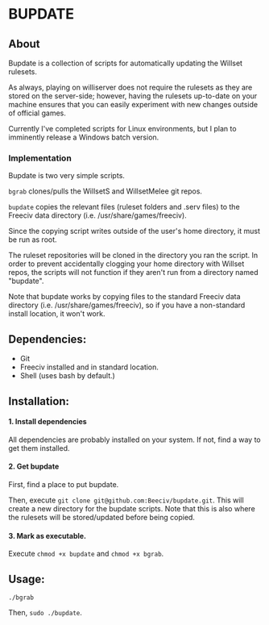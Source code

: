 # BUPDATE
## About
Bupdate is a collection of scripts for automatically updating the Willset rulesets.

As always, playing on williserver does not require the rulesets as they are stored on the server-side; however, having the rulesets up-to-date on your machine ensures that you can easily experiment with new changes outside of official games.

Currently I've completed scripts for Linux environments, but I plan to imminently release a Windows batch version. 

### Implementation 

Bupdate is two very simple scripts. 

`bgrab` clones/pulls the WillsetS and WillsetMelee git repos.

`bupdate` copies the relevant files (ruleset folders and .serv files) to the Freeciv data directory (i.e. /usr/share/games/freeciv). 

Since the copying script writes outside of the user's home directory, it must be run as root. 

The ruleset repositories will be cloned in the directory you ran the script. In order to prevent accidentally clogging your home directory with Willset repos, the scripts will not function if they aren't run from a directory named "bupdate". 

Note that bupdate works by copying files to the standard Freeciv data directory (i.e. /usr/share/games/freeciv), so if you have a non-standard install location, it won't work.

## Dependencies:
 - Git
 - Freeciv installed and in standard location.
 - Shell (uses bash by default.)

## Installation:

#### 1.  Install dependencies
All dependencies are probably installed on your system. If not, find a way to get them installed.

#### 2.  Get bupdate
First, find a place to put bupdate. 

Then, execute `git clone git@github.com:Beeciv/bupdate.git`. This will create a new directory for the bupdate scripts. Note that this is also where the rulesets will be stored/updated before being copied.

#### 3. Mark as executable.
Execute `chmod +x bupdate` and `chmod +x bgrab`.


## Usage:
`./bgrab`

Then, `sudo ./bupdate`.
